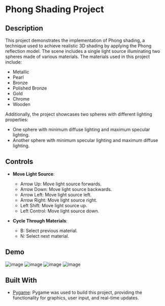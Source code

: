 # Phong Shading Project

## Description
This project demonstrates the implementation of Phong shading, a technique used to achieve realistic 3D shading by applying the Phong reflection model. The scene includes a single light source illuminating two spheres made of various materials. The materials used in this project include:

- Metallic
- Pearl
- Bronze
- Polished Bronze
- Gold
- Chrome
- Wooden

Additionally, the project showcases two spheres with different lighting properties:
- One sphere with minimum diffuse lighting and maximum specular lighting.
- Another sphere with minimum specular lighting and maximum diffuse lighting.

## Controls

- **Move Light Source**:
  - Arrow Up: Move light source forwards.
  - Arrow Down: Move light source backwards.
  - Arrow Left: Move light source left.
  - Arrow Right: Move light source right.
  - Left Shift: Move light source up.
  - Left Control: Move light source down.

- **Cycle Through Materials**:
  - B: Select previous material.
  - N: Select next material.

## Demo
![image](https://github.com/vizi-rgb/phong-shading/assets/62408118/91955f0d-ce9d-4900-9214-48047b85d0b5)
![image](https://github.com/vizi-rgb/phong-shading/assets/62408118/2a30579d-1803-4091-992e-1c0461fc3dfb)
![image](https://github.com/vizi-rgb/phong-shading/assets/62408118/ace4a378-24b0-4abb-9c2d-98b86e703e24)
![image](https://github.com/vizi-rgb/phong-shading/assets/62408118/eefc3d40-c96c-4bd4-962a-0541e2202fa2)



## Built With

- [Pygame](https://www.pygame.org/): Pygame was used to build this project, providing the functionality for graphics, user input, and real-time updates.
